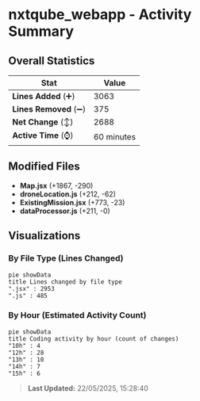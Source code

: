 # nxtqube_webapp - Activity Summary 

## Overall Statistics

| Stat                   | Value                                                             |
| ---------------------- | ----------------------------------------------------------------- |
| **Lines Added** (➕)   | 3063                                          |
| **Lines Removed** (➖) | 375                                        |
| **Net Change** (↕)    | 2688                |
| **Active Time** (⌚)   | 60 minutes |


## Modified Files
- **Map.jsx** (+1867, -290)
- **droneLocation.js** (+212, -62)
- **ExistingMission.jsx** (+773, -23)
- **dataProcessor.js** (+211, -0)

## Visualizations

### By File Type (Lines Changed)

```mermaid
pie showData
title Lines changed by file type
".jsx" : 2953
".js" : 485
```

### By Hour (Estimated Activity Count)

```mermaid
pie showData
title Coding activity by hour (count of changes)
"10h" : 4
"12h" : 28
"13h" : 10
"14h" : 7
"15h" : 6
```


> **Last Updated:** 22/05/2025, 15:28:40